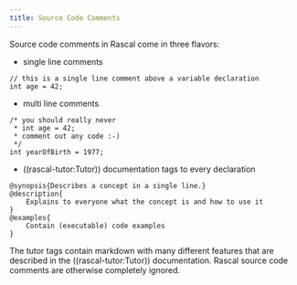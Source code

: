 ```yaml
---
title: Source Code Comments
---
```


Source code comments in Rascal come in three flavors:

* single line comments
```rascal
// this is a single line comment above a variable declaration
int age = 42;
```
* multi line comments
```rascal
/* you should really never
 * int age = 42;
 * comment out any code :-)
 */
int yearOfBirth = 1977;
```
* ((rascal\-tutor:Tutor)) documentation tags to every declaration 
```rascal
@synopsis{Describes a concept in a single line.}
@description{
    Explains to everyone what the concept is and how to use it
}
@examples{
    Contain (executable) code examples
}
```

The tutor tags contain markdown with many different features that are described in the ((rascal\-tutor:Tutor)) documentation.
Rascal source code comments are otherwise completely ignored.